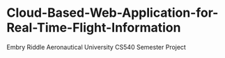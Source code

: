 # Cloud-Based-Web-Application-for-Real-Time-Flight-Information
Embry Riddle Aeronautical University CS540 Semester Project
